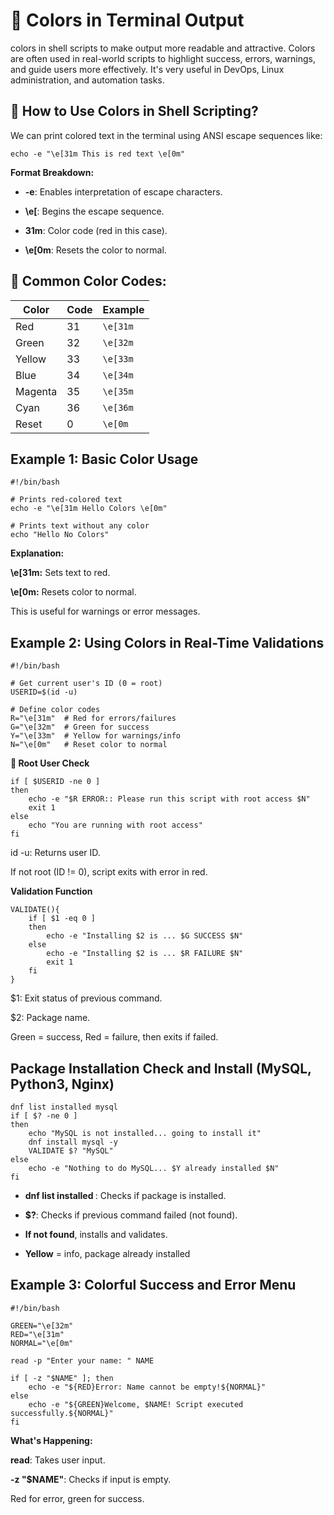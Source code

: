 # 🎨 Colors in Terminal Output

colors in shell scripts to make output more readable and attractive. Colors are often used in real-world scripts to highlight success, errors, warnings, and guide users more effectively. It's very useful in DevOps, Linux administration, and automation tasks.

## 🌈 How to Use Colors in Shell Scripting?

We can print colored text in the terminal using ANSI escape sequences like:

    echo -e "\e[31m This is red text \e[0m"

**Format Breakdown:**

- **-e**: Enables interpretation of escape characters.

- **\e[**: Begins the escape sequence.

- **31m**: Color code (red in this case).

- **\e[0m**: Resets the color to normal.

 ## 🌈 Common Color Codes:

| Color   | Code | Example  |
| ------- | ---- | -------- |
| Red     | 31   | `\e[31m` |
| Green   | 32   | `\e[32m` |
| Yellow  | 33   | `\e[33m` |
| Blue    | 34   | `\e[34m` |
| Magenta | 35   | `\e[35m` |
| Cyan    | 36   | `\e[36m` |
| Reset   | 0    | `\e[0m`  |


## Example 1: Basic Color Usage

    #!/bin/bash

    # Prints red-colored text
    echo -e "\e[31m Hello Colors \e[0m"

    # Prints text without any color
    echo "Hello No Colors"

**Explanation:**

**\e[31m:** Sets text to red.

**\e[0m:** Resets color to normal.

This is useful for warnings or error messages.

## Example 2: Using Colors in Real-Time Validations

    #!/bin/bash

    # Get current user's ID (0 = root)
    USERID=$(id -u)

    # Define color codes
    R="\e[31m"  # Red for errors/failures
    G="\e[32m"  # Green for success
    Y="\e[33m"  # Yellow for warnings/info
    N="\e[0m"   # Reset color to normal

    
**🔐 Root User Check**

    if [ $USERID -ne 0 ]
    then
        echo -e "$R ERROR:: Please run this script with root access $N"
        exit 1
    else
        echo "You are running with root access"
    fi


id -u: Returns user ID.

If not root (ID != 0), script exits with error in red.

**Validation Function**

    VALIDATE(){
        if [ $1 -eq 0 ]
        then
            echo -e "Installing $2 is ... $G SUCCESS $N"
        else
            echo -e "Installing $2 is ... $R FAILURE $N"
            exit 1
        fi
    }

$1: Exit status of previous command.

$2: Package name.

Green = success, Red = failure, then exits if failed.

## Package Installation Check and Install (MySQL, Python3, Nginx)

    dnf list installed mysql
    if [ $? -ne 0 ]
    then
        echo "MySQL is not installed... going to install it"
        dnf install mysql -y
        VALIDATE $? "MySQL"
    else
        echo -e "Nothing to do MySQL... $Y already installed $N"
    fi

- **dnf list installed <pkg>**: Checks if package is installed.

- **$?**: Checks if previous command failed (not found).

- **If not found**, installs and validates.

- **Yellow** = info, package already installed

## Example 3: Colorful Success and Error Menu

    #!/bin/bash

    GREEN="\e[32m"
    RED="\e[31m"
    NORMAL="\e[0m"

    read -p "Enter your name: " NAME

    if [ -z "$NAME" ]; then
        echo -e "${RED}Error: Name cannot be empty!${NORMAL}"
    else
        echo -e "${GREEN}Welcome, $NAME! Script executed successfully.${NORMAL}"
    fi

**What's Happening:**

**read**: Takes user input.

**-z "$NAME"**: Checks if input is empty.

Red for error, green for success.

